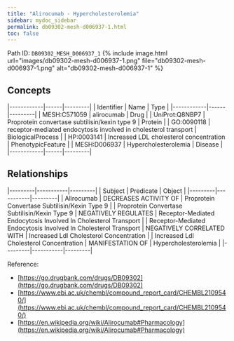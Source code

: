 ```yaml
---
title: "Alirocumab - Hypercholesterolemia"
sidebar: mydoc_sidebar
permalink: db09302-mesh-d006937-1.html
toc: false 
---
```



Path ID: `DB09302_MESH_D006937_1`
{% include image.html url="images/db09302-mesh-d006937-1.png" file="db09302-mesh-d006937-1.png" alt="db09302-mesh-d006937-1" %}

## Concepts

|------------|------|---------|
| Identifier | Name | Type    |
|------------|------|---------|
| MESH:C571059 | alirocumab | Drug |
| UniProt:Q8NBP7 | Proprotein convertase subtilisin/kexin type 9 | Protein |
| GO:0090118 | receptor-mediated endocytosis involved in cholesterol transport | BiologicalProcess |
| HP:0003141 | Increased LDL cholesterol concentration | PhenotypicFeature |
| MESH:D006937 | Hypercholesterolemia | Disease |
|------------|------|---------|

## Relationships

|---------|-----------|---------|
| Subject | Predicate | Object  |
|---------|-----------|---------|
| Alirocumab | DECREASES ACTIVITY OF | Proprotein Convertase Subtilisin/Kexin Type 9 |
| Proprotein Convertase Subtilisin/Kexin Type 9 | NEGATIVELY REGULATES | Receptor-Mediated Endocytosis Involved In Cholesterol Transport |
| Receptor-Mediated Endocytosis Involved In Cholesterol Transport | NEGATIVELY CORRELATED WITH | Increased Ldl Cholesterol Concentration |
| Increased Ldl Cholesterol Concentration | MANIFESTATION OF | Hypercholesterolemia |
|---------|-----------|---------|

Reference: 
  - [https://go.drugbank.com/drugs/DB09302](https://go.drugbank.com/drugs/DB09302)
  - [https://www.ebi.ac.uk/chembl/compound_report_card/CHEMBL2109540/](https://www.ebi.ac.uk/chembl/compound_report_card/CHEMBL2109540/)
  - [https://en.wikipedia.org/wiki/Alirocumab#Pharmacology](https://en.wikipedia.org/wiki/Alirocumab#Pharmacology)
